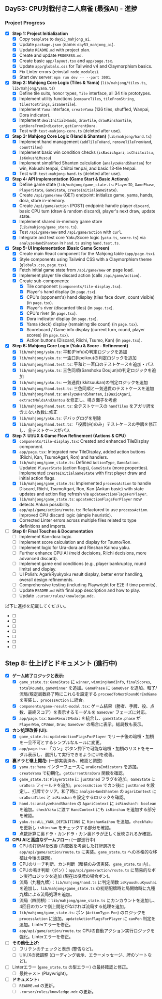 ## Day53: CPU対戦付き二人麻雀 (最強AI) - 進捗

### Project Progress

- [x] **Step 1: Project Initialization**
    - [x] Copy `template` to `day53_mahjong_ai`.
    - [x] Update `package.json` (name: `day53_mahjong_ai`).
    - [x] Update `README.md` with project plan.
    - [x] Create and update `PROGRESS.md`.
    - [x] Create basic `app/layout.tsx` and `app/page.tsx`.
    - [x] Update `app/globals.css` for Tailwind v4 and Claymorphism basics.
    - [x] Fix Linter errors (reinstall `node_modules`).
    - [x] Start dev server: `npm run dev -- --port 3001`.
- [x] **Step 2: Mahjong Core Logic (Tiles & Yama)** (`lib/mahjong/tiles.ts`, `lib/mahjong/yama.ts`)
    - [x] Define tile suits, honor types, `Tile` interface, all 34 tile prototypes.
    - [x] Implement utility functions (`compareTiles`, `tileFromString`, `tilesToStrings`, `isSameTile`).
    - [x] Implement `Yama` interface, `createYama` (136 tiles, shuffled, Wanpai, Dora indicator).
    - [x] Implement `dealInitialHands`, `drawTile`, `drawRinshanTile`, `getDoraFromIndicator`, `getCurrentDora`.
    - [x] Test with `test-mahjong-core.ts` (deleted after use).
- [x] **Step 3: Mahjong Core Logic (Hand & Shanten)** (`lib/mahjong/hand.ts`)
    - [x] Implement hand management (`addTileToHand`, `removeTileFromHand`, `countTiles`)
    - [x] Implement basic win condition checks (`isBasicAgari`, `isChiitoitsu`, `isKokushiMusou`)
    - [x] Implement simplified Shanten calculation (`analyzeHandShanten`) for win, Kokushi tenpai, Chiitoi tenpai, and basic 13-tile tenpai.
    - [x] Test with `test-mahjong-hand.ts` (deleted after use).
- [x] **Step 4: API Implementation (Game Start & Basic Actions)**
    - [x] Define game state (`lib/mahjong/game_state.ts`: `PlayerID`, `GamePhase`, `PlayerState`, `GameState`, `createInitialGameState`).
    - [x] Create `/api/game/new` (GET) endpoint: initialize game, yama, hands, dora, store in-memory.
    - [x] Create `/api/game/action` (POST) endpoint: handle player `discard`, basic CPU turn (draw & random discard), player's next draw, update state.
    - [x] Implement shared in-memory game store (`lib/mahjong/game_store.ts`).
    - [x] Test `/api/game/new` and `/api/game/action` with `curl`.
    - [x] Integrate and test core Yaku/Score logic (`yaku.ts`, `score.ts`) via `analyzeHandShanten` in `hand.ts` using `hand.test.ts`.
- [x] **Step 5: UI Implementation (Basic Game Screen)**
    - [x] Create main React component for the Mahjong table (`app/page.tsx`).
    - [x] Style components using Tailwind CSS with a Claymorphism theme (`globals.css`, `page.tsx`).
    - [x] Fetch initial game state from `/api/game/new` on page load.
    - [x] Implement player tile discard action (calls `/api/game/action`).
    - [x] Create sub-components:
        - [x] Tile component (`components/tile-display.tsx`).
        - [x] Player's hand display (in `page.tsx`).
        - [x] CPU's (opponent's) hand display (tiles face down, count visible) (in `page.tsx`).
        - [x] Player's river (discarded tiles) (in `page.tsx`).
        - [x] CPU's river (in `page.tsx`).
        - [x] Dora indicator display (in `page.tsx`).
        - [x] Yama (deck) display (remaining tile count) (in `page.tsx`).
        - [x] Scoreboard / Game info display (current turn, round, player scores) (in `page.tsx`).
        - [x] Action buttons (Discard, Riichi, Tsumo, Kan) (in `page.tsx`).
- [x] **Step 6: Mahjong Core Logic (Yaku & Score - Refinement)**
    - [x] `lib/mahjong/yaku.ts`: 平和(Pinfu)の判定ロジックを追加
    - [x] `lib/mahjong/yaku.ts`: 一盃口(Iipeikou)の判定ロジックを追加
    - [x] `lib/mahjong/hand.test.ts`: 平和と一盃口のテストケースを追加・パス
    - [x] `lib/mahjong/yaku.ts`: 三色同順(Sanshoku Doujun)の判定ロジックを追加
    - [x] `lib/mahjong/yaku.ts`: 一気通貫(Ikkitsuukan)の判定ロジックを追加
    - [x] `lib/mahjong/hand.test.ts`: 三色同順と一気通貫のテストケースを追加
    - [x] `lib/mahjong/hand.ts`: `analyzeHandShanten`, `isBasicAgari`, `extractMeldsAndJantou` を修正し、鳴き面子を考慮
    - [x] `lib/mahjong/hand.test.ts`: 全テストケースの `handTiles` をアガリ牌を含まない枚数に修正
    - [x] `lib/mahjong/yaku.ts`: デバッグログを削除
    - [x] `lib/mahjong/hand.test.ts`: 「役牌(白)のみ」テストケースの手牌を修正し、全テストケースがパス
- [x] **Step 7: UI/UX & Game Flow Refinement (Actions & CPU)**
    - [x] `components/tile-display.tsx`: Created and enhanced TileDisplay component.
    - [x] `app/page.tsx`: Integrated new TileDisplay, added action buttons (Riichi, Kan, TsumoAgari, Ron) and handlers.
    - [x] `lib/mahjong/game_state.ts`: Defined `ActionType`, `GameAction`. Updated `PlayerState` (action flags), `GameState` (more properties). Implemented `createInitialGameState` with first player draw and initial action flags.
    - [x] `lib/mahjong/game_state.ts`: Implemented `processAction` to handle Discard, Riichi, TsumoAgari, Ron, Kan (Ankan basic) with state updates and action flag refresh via `updateActionFlagsForPlayer`.
    - [x] `lib/mahjong/game_state.ts`: `updateActionFlagsForPlayer` now detects Ankan possibility.
    - [x] `app/api/game/action/route.ts`: Refactored to use `processAction`. Improved CPU discard logic (simple heuristic).
    - [x] Corrected Linter errors across multiple files related to type definitions and imports.
- [ ] **Step 8: Final Touches & Documentation**
    - [ ] Implement Kan-dora logic.
    - [ ] Implement score calculation and display for Tsumo/Ron.
    - [ ] Implement logic for Ura-dora and Rinshan Kaihou yaku.
    - [ ] Further enhance CPU AI (meld decisions, Riichi decisions, more advanced discard).
    - [ ] Implement game end conditions (e.g., player bankruptcy, round limits) and display.
    - [ ] UI Polish: Agari/Ryukyoku result display, better error handling, overall design refinements.
    - [ ] Comprehensive testing (including Playwright for E2E if time permits).
    - [ ] Update `README.md` with final app description and how to play.
    - [ ] Update `.cursor/rules/knowledge.mdc`.

以下に進捗を記載してください。


- [ ] 
- [ ] 
- [ ] 
- [ ] 
- [ ] 
- [ ] 
- [ ] 

## Step 8: 仕上げとドキュメント (進行中)

-   [x] **ゲーム終了ロジックと表示:**
    -   [x] `game_state.ts`: `GameState` に `winner`, `winningHandInfo`, `finalScores`, `totalRounds`, `gameWinner` を追加。`GamePhase` に `GameOver` を追加。和了/流局/規定局数終了時にこれらを設定する `proceedToNextRoundOrEndGame` を実装し、`processAction` に統合。
    -   [x] `components/game-result-modal.tsx`: ゲーム結果（勝者、手牌、役、点数、最終スコア）を表示するモーダルを `GameOver` フェーズに対応。
    -   [x] `app/page.tsx`: `GameResultModal` を統合し、`gameState.phase` が `PlayerWon`, `CPUWon`, `Draw`, `GameOver` の場合に表示。総局数も表示。
-   [x] **カン処理改善 (UI):**
    -   [x] `game_state.ts`: `updateActionFlagsForPlayer` でリーチ後の暗槓・加槓を一旦不可とするシンプルなルールに変更。
    -   [x] `app/page.tsx`: 「カン」ボタン押下で可能な暗槓・加槓のリストをモーダル表示し、選択して実行できるようにUIを改善。
-   [x] **裏ドラと嶺上開花:** (一部実装済み、確認と調整)
    -   [x] `yama.ts`: `Yama` インターフェースに `uraDoraIndicators` を追加。`createYama` で初期化。`getCurrentUraDora` 関数を確認。
    -   [x] `game_state.ts`: `PlayerState` に `justKaned` フラグを追加。`GameState` に `uraDora` フィールドを追加。`processAction` でカン後に `justKaned` を設定し、打牌でクリア。和了時に `analyzeHandShanten` の `agariContext` に `uraDoraTiles` と `isRinshan` を設定するロジックを確認。
    -   [x] `hand.ts`: `analyzeHandShanten` の `AgariContext` に `isRinshan?: boolean` を追加。`checkYaku` に渡す `HandContext` にも `isRinshan` を追加する部分を確認。
    -   [x] `yaku.ts`: `ALL_YAKU_DEFINITIONS` に `RinshanKaihou` を追加。`checkYaku` を更新し `isRinshan` をチェックする部分を確認。
    -   [x] 点数計算に裏ドラ・カンドラ・カン裏ドラが正しく反映されるか確認。
-   [x] **CPU AIと高度なゲームフロー:** (一部進行中)
    -   [x] CPUの打牌AIを改善 (向聴数を考慮した打牌選択を `app/api/game/action/route.ts` に実装。`game_state.ts` への本格的な移植は今後の課題)。
    -   [x] CPUのリーチ判断、カン判断（暗槓のみ仮実装、`game_state.ts` 内）。
    -   [x] CPUの鳴き判断（ポン）：`app/api/game/action/route.ts` に簡易的なポン実行ロジックを追加 (現在は役牌の場合ポン)。
    -   [x] 流局（九種九牌）：`lib/mahjong/hand.ts` に判定関数 `isKyuushuuKyuuhai` を追加し、`lib/mahjong/game_state.ts` の初期配牌時と局開始時に九種九牌による流局処理を追加。
    -   [x] 流局（四開槓）：`lib/mahjong/game_state.ts` にカンカウントを追加し、4回目のカンで嶺上開花がなければ流局する処理を追加。
    -   [x] `lib/mahjong/game_state.ts`: ポン (`ActionType.Pon`) のロジックを `processAction` に追加。`updateActionFlagsForPlayer` に `canPon` 判定を追加。Linterエラーを修正。
    -   [x] `app/api/game/action/route.ts`: CPUの自動アクション実行ロジックを強化。Linterエラーを修正。
-   [ ] **その他仕上げ:**
    -   [ ] フリテンのチェックと表示 (警告など)。
    -   [ ] UI/UXの微調整 (ローディング表示、エラーメッセージ、牌のソートなど)。
-   [ ] Linterエラー (`game_state.ts` の型エラー) の最終確認と修正。
    -   [ ] 最終テスト (Playwright)。
-   [ ] **ドキュメント:**
    -   [ ] `README.md` の更新。
    -   [ ] `.cursor/rules/knowledge.mdc` の更新。
